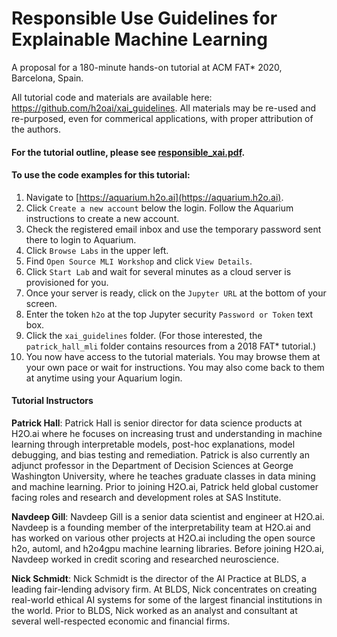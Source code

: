 # Responsible Use Guidelines for Explainable Machine Learning
A proposal for a 180-minute hands-on tutorial at ACM FAT* 2020, Barcelona, Spain.  

All tutorial code and materials are available here: https://github.com/h2oai/xai_guidelines. All materials may be re-used and re-purposed, even for commerical applications, with proper attribution of the authors.

#### For the tutorial outline, please see [responsible_xai.pdf](responsible_xai.pdf).

#### To use the code examples for this tutorial: 

1. Navigate to [https://aquarium.h2o.ai](https://aquarium.h2o.ai). 
2. Click `Create a new account` below the login. Follow the Aquarium instructions to create a new account.
3. Check the registered email inbox and use the temporary password sent there to login to Aquarium. 
4. Click `Browse Labs` in the upper left.
5. Find `Open Source MLI Workshop` and click `View Details`.
6. Click `Start Lab` and wait for several minutes as a cloud server is provisioned for you.  
7. Once your server is ready, click on the `Jupyter URL` at the bottom of your screen. 
8. Enter the token `h2o` at the top Jupyter security `Password or Token` text box.
9. Click the `xai_guidelines` folder. (For those interested, the `patrick_hall_mli` folder contains resources from a 2018 FAT* tutorial.)
10. You now have access to the tutorial materials. You may browse them at your own pace or wait for instructions. You may also come back to them at anytime using your Aquarium login. 

#### Tutorial Instructors

**Patrick Hall**: Patrick Hall is senior director for data science products at H2O.ai where he focuses on increasing trust and understanding in machine learning through interpretable models, post-hoc explanations, model debugging, and bias testing and remediation. Patrick is also currently an adjunct professor in the Department of Decision Sciences at George Washington University, where he teaches graduate classes in data mining and machine learning. Prior to joining H2O.ai, Patrick held global customer facing roles and research and development roles at SAS Institute.

**Navdeep Gill**: Navdeep Gill is a senior data scientist and engineer at H2O.ai. Navdeep is a founding member of the interpretability team at H2O.ai and has worked on various other projects at H2O.ai including the open source h2o, automl, and h2o4gpu machine learning libraries. Before joining H2O.ai, Navdeep worked in credit scoring and researched neuroscience. 

**Nick Schmidt**: Nick Schmidt is the director of the AI Practice at BLDS, a leading fair-lending advisory firm. At BLDS, Nick concentrates on creating real-world ethical AI systems for some of the largest financial institutions in the world. Prior to BLDS, Nick worked as an analyst and consultant at several well-respected economic and financial firms. 
